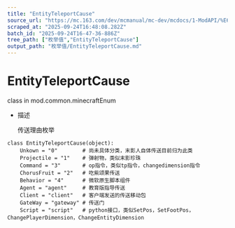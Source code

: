 ```yaml
---
title: "EntityTeleportCause"
source_url: "https://mc.163.com/dev/mcmanual/mc-dev/mcdocs/1-ModAPI/%E6%9E%9A%E4%B8%BE%E5%80%BC/EntityTeleportCause.html"
scraped_at: "2025-09-24T16:48:08.282Z"
batch_id: "2025-09-24T16-47-36-886Z"
tree_path: ["枚举值","EntityTeleportCause"]
output_path: "枚举值/EntityTeleportCause.md"
---
```


#  EntityTeleportCause

class in mod.common.minecraftEnum

*   描述
    
    传送理由枚举
    

```
class EntityTeleportCause(object):
	Unkown = "0"		# 尚未具体分类，末影人自体传送目前归为此类
	Projectile = "1"	# 弹射物，类似末影珍珠
	Command = "3"		# op指令，类似tp指令，changedimension指令
	ChorusFruit = "2"	# 吃紫颂果传送
	Behavior = "4"		# 微软原生脚本组件
	Agent = "agent"		# 教育版指导传送
	Client = "client"	# 客户端发送的传送移动包
	GateWay = "gateway"	# 传送门
	Script = "script"	# python接口，类似SetPos，SetFootPos，ChangePlayerDimension，ChangeEntityDimension


```